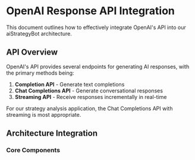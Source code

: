 # OpenAI Response API Integration

This document outlines how to effectively integrate OpenAI's API into our aiStrategyBot architecture.

## API Overview

OpenAI's API provides several endpoints for generating AI responses, with the primary methods being:

1. **Completion API** - Generate text completions
2. **Chat Completions API** - Generate conversational responses
3. **Streaming API** - Receive responses incrementally in real-time

For our strategy analysis application, the Chat Completions API with streaming is most appropriate.

## Architecture Integration

### Core Components
